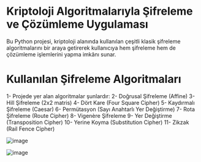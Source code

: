 # Kriptoloji Algoritmalarıyla Şifreleme ve Çözümleme Uygulaması
Bu Python projesi, kriptoloji alanında kullanılan çeşitli klasik şifreleme algoritmalarını bir araya getirerek kullanıcıya hem şifreleme hem de çözümleme işlemlerini yapma imkânı sunar.

# Kullanılan Şifreleme Algoritmaları
1- Projede yer alan algoritmalar şunlardır:
2- Doğrusal Şifreleme (Affine)
3- Hill Şifreleme (2x2 matris)
4- Dört Kare (Four Square Cipher)
5- Kaydırmalı Şifreleme (Caesar)
6- Permütasyon (Sayı Anahtarlı Yer Değiştirme)
7- Rota Şifreleme (Route Cipher)
8- Vigenère Şifreleme
9- Yer Değiştirme (Transposition Cipher)
10- Yerine Koyma (Substitution Cipher)
11- Zikzak (Rail Fence Cipher)



![image](https://github.com/user-attachments/assets/0e8b7d3f-05cd-42f0-9e00-3e572c884e5d)









![image](https://github.com/user-attachments/assets/3e06cb9f-cbae-4e35-a76a-f9518f22fb58)
